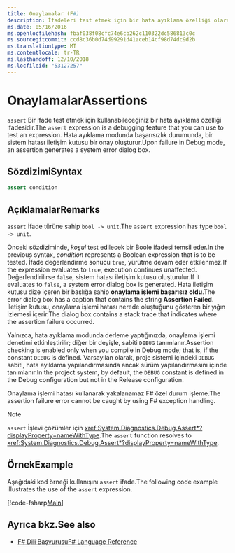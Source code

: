 ```yaml
---
title: Onaylamalar (F#)
description: İfadeleri test etmek için bir hata ayıklama özelliği olarak 'onay' ifadesi kullanmayı öğrenirsiniz F# programlama dilidir.
ms.date: 05/16/2016
ms.openlocfilehash: fbaf038f08cfc74e6cb262c110322dc586813c0c
ms.sourcegitcommit: ccd8c36b0d74d99291d41aceb14cf98d74dc9d2b
ms.translationtype: MT
ms.contentlocale: tr-TR
ms.lasthandoff: 12/10/2018
ms.locfileid: "53127257"
---
```

# <a name="assertions"></a><span data-ttu-id="223ef-103">Onaylamalar</span><span class="sxs-lookup"><span data-stu-id="223ef-103">Assertions</span></span>

<span data-ttu-id="223ef-104">`assert` Bir ifade test etmek için kullanabileceğiniz bir hata ayıklama özelliği ifadesidir.</span><span class="sxs-lookup"><span data-stu-id="223ef-104">The `assert` expression is a debugging feature that you can use to test an expression.</span></span> <span data-ttu-id="223ef-105">Hata ayıklama modunda başarısızlık durumunda, bir sistem hatası iletişim kutusu bir onay oluşturur.</span><span class="sxs-lookup"><span data-stu-id="223ef-105">Upon failure in Debug mode, an assertion generates a system error dialog box.</span></span>

## <a name="syntax"></a><span data-ttu-id="223ef-106">Sözdizimi</span><span class="sxs-lookup"><span data-stu-id="223ef-106">Syntax</span></span>

```fsharp
assert condition
```

## <a name="remarks"></a><span data-ttu-id="223ef-107">Açıklamalar</span><span class="sxs-lookup"><span data-stu-id="223ef-107">Remarks</span></span>

<span data-ttu-id="223ef-108">`assert` İfade türüne sahip `bool -> unit`.</span><span class="sxs-lookup"><span data-stu-id="223ef-108">The `assert` expression has type `bool -> unit`.</span></span>

<span data-ttu-id="223ef-109">Önceki sözdiziminde, *koşul* test edilecek bir Boole ifadesi temsil eder.</span><span class="sxs-lookup"><span data-stu-id="223ef-109">In the previous syntax, *condition* represents a Boolean expression that is to be tested.</span></span> <span data-ttu-id="223ef-110">İfade değerlendirme sonucu `true`, yürütme devam eder etkilenmez.</span><span class="sxs-lookup"><span data-stu-id="223ef-110">If the expression evaluates to `true`, execution continues unaffected.</span></span> <span data-ttu-id="223ef-111">Değerlendirilirse `false`, sistem hatası iletişim kutusu oluşturulur.</span><span class="sxs-lookup"><span data-stu-id="223ef-111">If it evaluates to `false`, a system error dialog box is generated.</span></span> <span data-ttu-id="223ef-112">Hata iletişim kutusu dize içeren bir başlığa sahip **onaylama işlemi başarısız oldu**.</span><span class="sxs-lookup"><span data-stu-id="223ef-112">The error dialog box has a caption that contains the string **Assertion Failed**.</span></span> <span data-ttu-id="223ef-113">İletişim kutusu, onaylama işlemi hatası nerede oluştuğunu gösteren bir yığın izlemesi içerir.</span><span class="sxs-lookup"><span data-stu-id="223ef-113">The dialog box contains a stack trace that indicates where the assertion failure occurred.</span></span>

<span data-ttu-id="223ef-114">Yalnızca, hata ayıklama modunda derleme yaptığınızda, onaylama işlemi denetimi etkinleştirilir; diğer bir deyişle, sabiti `DEBUG` tanımlanır.</span><span class="sxs-lookup"><span data-stu-id="223ef-114">Assertion checking is enabled only when you compile in Debug mode; that is, if the constant `DEBUG` is defined.</span></span> <span data-ttu-id="223ef-115">Varsayılan olarak, proje sistemi içindeki `DEBUG` sabiti, hata ayıklama yapılandırmasında ancak sürüm yapılandırmasını içinde tanımlanır.</span><span class="sxs-lookup"><span data-stu-id="223ef-115">In the project system, by default, the `DEBUG` constant is defined in the Debug configuration but not in the Release configuration.</span></span>

<span data-ttu-id="223ef-116">Onaylama işlemi hatası kullanarak yakalanamaz F# özel durum işleme.</span><span class="sxs-lookup"><span data-stu-id="223ef-116">The assertion failure error cannot be caught by using F# exception handling.</span></span>

> [!NOTE]
> <span data-ttu-id="223ef-117">`assert` İşlevi çözümler için <xref:System.Diagnostics.Debug.Assert*?displayProperty=nameWithType>.</span><span class="sxs-lookup"><span data-stu-id="223ef-117">The `assert` function resolves to <xref:System.Diagnostics.Debug.Assert*?displayProperty=nameWithType>.</span></span>

## <a name="example"></a><span data-ttu-id="223ef-118">Örnek</span><span class="sxs-lookup"><span data-stu-id="223ef-118">Example</span></span>

<span data-ttu-id="223ef-119">Aşağıdaki kod örneği kullanışını `assert` ifade.</span><span class="sxs-lookup"><span data-stu-id="223ef-119">The following code example illustrates the use of the `assert` expression.</span></span>

[!code-fsharp[Main](../../../samples/snippets/fsharp/lang-ref-2/snippet5401.fs)]

## <a name="see-also"></a><span data-ttu-id="223ef-120">Ayrıca bkz.</span><span class="sxs-lookup"><span data-stu-id="223ef-120">See also</span></span>

- [<span data-ttu-id="223ef-121">F# Dili Başvurusu</span><span class="sxs-lookup"><span data-stu-id="223ef-121">F# Language Reference</span></span>](index.md)
